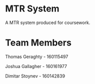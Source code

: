 # MTR System
A MTR system produced for coursework.


# Team Members
Thomas Geraghty - 160115497

Joshua Gallagher - 160161977

Dimitar Stoynev - 160142839
